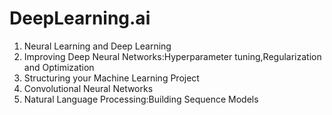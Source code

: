 # DeepLearning.ai

1. Neural Learning and Deep Learning
2. Improving Deep Neural Networks:Hyperparameter tuning,Regularization and Optimization
3. Structuring your Machine Learning Project
4. Convolutional Neural Networks
5. Natural Language Processing:Building Sequence Models
